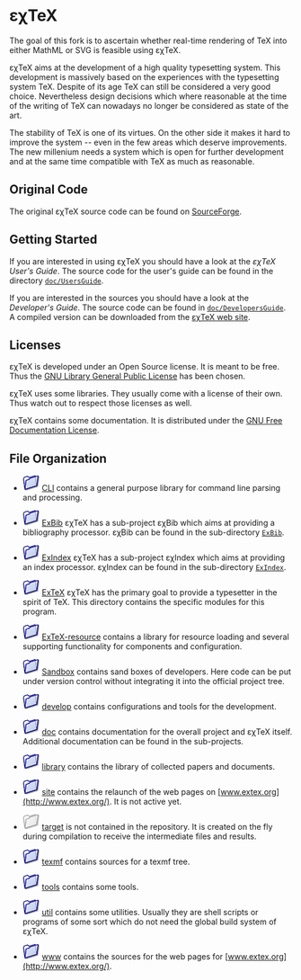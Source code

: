 εχTeX
=================

The goal of this fork is to ascertain whether real-time rendering of
TeX into either MathML or SVG is feasible using εχTeX.

εχTeX aims at the development of a high quality typesetting
system. This development is massively based on the experiences with the
typesetting system TeX. Despite of its age TeX can still be
considered a very good choice. Nevertheless design decisions which where
reasonable at the time of the writing of TeX can nowadays no
longer be considered as state of the art.

The stability of TeX is one of its virtues. On the other side it
makes it hard to improve the system -- even in the few areas which
deserve improvements. The new millenium needs a system which is open for
further development and at the same time compatible with TeX as
much as reasonable.

Original Code
-------------------------------

The original εχTeX source code can be found on
[SourceForge](https://sourceforge.net/projects/extex/).

Getting Started
-------------------------------

If you are interested in using εχTeX you should have a look
at the *εχTeX User's Guide*. The source code for the
user's guide can be found in the directory
[`doc/UsersGuide`](doc/UsersGuide).

If you are interested in the sources you should have a look at the
*Developer's Guide*. The source code can be found in
[`doc/DevelopersGuide`](doc/DevelopersGuide). A compiled version can be
downloaded from the [εχTeX web site](http://www.extex.org/).

Licenses
------------------------

εχTeX is developed under an Open Source license. It is meant
to be free. Thus the [GNU Library General Public License](LICENSE.md)
has been chosen.

εχTeX uses some libraries. They usually come with a license
of their own. Thus watch out to respect those licenses as well.

εχTeX contains some documentation. It is distributed under
the [GNU Free Documentation License](doc/LICENSE.html).

File Organization
-----------------

* ![](src/images/folder-blue.png) [CLI](CLI/)
contains a general purpose library for command line parsing and
processing.

* ![](src/images/folder-blue.png) [ExBib](ExBib/README.html)
εχTeX has a sub-project εχBib which aims at providing a
bibliography processor. εχBib can be found in the sub-directory
[`ExBib`](ExBib).

* ![](src/images/folder-blue.png) [ExIndex](ExIndex/README.html)
εχTeX has a sub-project εχIndex which aims at providing an
index processor. εχIndex can be found in the sub-directory
[`ExIndex`](ExIndex).

* ![](src/images/folder-blue.png) [ExTeX](ExTeX/)
εχTeX has the primary goal to provide a typesetter in the
spirit of TeX. This directory contains the specific modules for
this program.

* ![](src/images/folder-blue.png) [ExTeX-resource](ExTeX-resource/)
contains a library for resource loading and several supporting
functionality for components and configuration.

* ![](src/images/folder-blue.png) [Sandbox](Sandbox/)
contains sand boxes of developers. Here code can be put under version
control without integrating it into the official project tree.

* ![](src/images/folder-blue.png) [develop](develop/)
contains configurations and tools for the development.

* ![](src/images/folder-blue.png) [doc](doc/)
contains documentation for the overall project and εχTeX
itself. Additional documentation can be found in the sub-projects.

* ![](src/images/folder-blue.png) [library](library/)
contains the library of collected papers and documents.

* ![](src/images/folder-blue.png) [site](site/)
contains the relaunch of the web pages on
[www.extex.org](http://www.extex.org/). It is not active yet.

* ![](src/images/folder-gray.png) [target](target/)
is not contained in the repository. It is created on the fly during
compilation to receive the intermediate files and results.

* ![](src/images/folder-blue.png) [texmf](texmf/)
contains sources for a texmf tree.

* ![](src/images/folder-blue.png) [tools](tools/)
contains some tools.

* ![](src/images/folder-blue.png) [util](util/)
contains some utilities. Usually they are shell scripts or programs of
some sort which do not need the global build system of
εχTeX.

* ![](src/images/folder-blue.png) [www](www/)
contains the sources for the web pages for
[www.extex.org](http://www.extex.org/).

